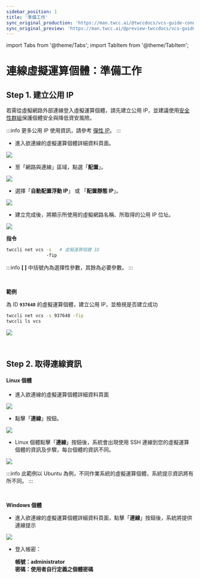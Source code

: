 ```yaml
---
sidebar_position: 1
title: '準備工作'
sync_original_production: 'https://man.twcc.ai/@twccdocs/vcs-guide-connect-prerequisite-zh' 
sync_original_preview: 'https://man.twcc.ai/@preview-twccdocs/vcs-guide-connect-prerequisite-zh' 
---
```


import Tabs from '@theme/Tabs';
import TabItem from '@theme/TabItem';

# 連線虛擬運算個體：準備工作


## Step 1. 建立公用 IP

若需從虛擬網路外部連線登入虛擬運算個體，請先建立公用 IP，並建議使用[安全性群組](https://man.twcc.ai/@preview-twccdocs/guide-vcs-sg-zh)保護個體安全與降低資安風險。

:::info
更多公用 IP 使用資訊，請參考 [<ins>彈性 IP</ins>](https://man.twcc.ai/@preview-twccdocs/guide-vcs-eip-zh)。
:::

<!-- Portal start -->

<Tabs>

<TabItem value="TWCC 入口網站" label="TWCC 入口網站">

- 進入欲連線的虛擬運算個體詳細資料頁面。

![](https://cos.twcc.ai/SYS-MANUAL/uploads/upload_f10c84d9be1fd4db71368249ec2af969.png)

- 至「網路與連線」區域，點選「**配置**」。

![](https://i.imgur.com/hXpkLqY.png)


- 選擇「**自動配置浮動 IP**」 或 「**配置靜態 IP**」。

![](https://i.imgur.com/oF4CrE8.png)



- 建立完成後，將顯示所使用的虛擬網路名稱、所取得的公用 IP 位址。

![](https://i.imgur.com/tS0RGPU.png)


</TabItem>

<TabItem value="TWCC CLI" label="TWCC CLI">

**指令**

```bash
twccli net vcs -s   # 虛擬運算個體 ID
               -fip
```

:::info
**[ ]** 中括號內為選擇性參數，其餘為必要參數。
:::

<br/>


**範例**

為 ID **`937648`** 的虛擬運算個體，建立公用 IP，並檢視是否建立成功

```bash
twccli net vcs -s 937648 -fip
twccli ls vcs
```
![](https://cos.twcc.ai/SYS-MANUAL/uploads/upload_565a7f89f09a26306182a00123a02929.png)


</TabItem>

</Tabs>

<br/>


## Step 2. 取得連線資訊

<!-- Portal start -->

<Tabs>

<TabItem value="TWCC 入口網站" label="TWCC 入口網站">

#### Linux 個體

* 進入欲連線的虛擬運算個體詳細資料頁面

![](https://cos.twcc.ai/SYS-MANUAL/uploads/upload_f10c84d9be1fd4db71368249ec2af969.png)

* 點擊「**連線**」按鈕。

![](https://cos.twcc.ai/SYS-MANUAL/uploads/upload_217682606d5868b5df670f8305ec5d75.png)

* Linux 個體點擊「**連線**」按鈕後，系統會出現使用 SSH 連線到您的虛擬運算個體的資訊及步驟，每台個體的資訊不同。

![](https://cos.twcc.ai/SYS-MANUAL/uploads/upload_10fc84856418521027fc8575ecc61e61.png)

:::info
此範例以 Ubuntu 為例，不同作業系統的虛擬運算個體，系統提示資訊將有所不同。
:::

<br/>

**Windows 個體**

* 進入欲連線的虛擬運算個體詳細資料頁面，點擊「**連線**」按鈕後，系統將提供連線提示 

![](https://cos.twcc.ai/SYS-MANUAL/uploads/upload_1799d2dee05b2fddda0996c666f813fb.png)

- 登入帳密：

    **帳號：administrator**<br/>
    **密碼：使用者自行定義之個體密碼**

</TabItem>

<TabItem value="TWCC CLI" label="TWCC CLI(TBD)">

<br/>

</TabItem>

</Tabs>